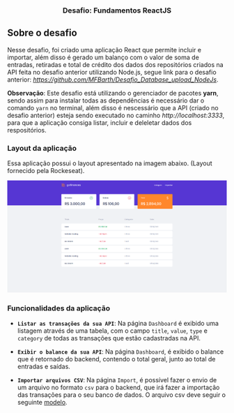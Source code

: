 <h3 align="center">
  Desafio: Fundamentos ReactJS
</h3>

## Sobre o desafio

Nesse desafio, foi criado uma aplicação React que permite incluir e importar, além disso é gerado um balanço com o valor de soma de entradas, retiradas e total de crédito dos dados dos repositórios criados na API feita no desafio anterior utilizando Node.js, segue link para o desafio anterior: *https://github.com/MFBarth/Desafio_Database_upload_NodeJs*.

**Observação**: Este desafio está utilizando o gerenciador de pacotes **yarn**, sendo assim para instalar todas as dependências é necessário dar o comando `yarn` no terminal, além disso é nescessário que a API (criado no desafio anterior) esteja sendo executado no caminho *http://localhost:3333*, para que a aplicação consiga listar, incluir e deleletar dados dos respositórios.

### Layout da aplicação

Essa aplicação possui o layout apresentado na imagem abaixo. (Layout fornecido pela Rockeseat).

<img alt="GoFinances" src="/src/assets/goFinances.png"/>


### Funcionalidades da aplicação


- **`Listar as transações da sua API`**: Na página `Dashboard` é exibido uma listagem através de uma tabela, com o campo `title`, `value`, `type` e `category` de todas as transações que estão cadastradas na  API.

- **`Exibir o balance da sua API`**: Na página `Dashboard`, é exibido o balance que é retornado do  backend, contendo o total geral, junto ao total de entradas e saídas.

- **`Importar arquivos CSV`**: Na página `Import`, é possível fazer o envio de um arquivo no formato `csv` para o  backend, que irá fazer a importação das transações para o seu banco de dados. O arquivo csv deve seguir o seguinte [modelo](https://github.com/MFBarth/Desafio_Database_upload_NodeJs/tree/master/src/assets/file.csv).
